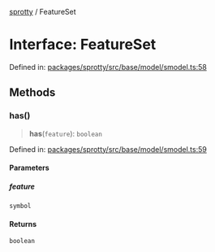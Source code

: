 
[sprotty](../globals) / FeatureSet

# Interface: FeatureSet

Defined in: [packages/sprotty/src/base/model/smodel.ts:58](https://github.com/eclipse-sprotty/sprotty/blob/f9b2433481cc27a1ac0c92d525a92039ae7f6c76/packages/sprotty/src/base/model/smodel.ts#L58)

## Methods

### has()

> **has**(`feature`): `boolean`

Defined in: [packages/sprotty/src/base/model/smodel.ts:59](https://github.com/eclipse-sprotty/sprotty/blob/f9b2433481cc27a1ac0c92d525a92039ae7f6c76/packages/sprotty/src/base/model/smodel.ts#L59)

#### Parameters

##### feature

`symbol`

#### Returns

`boolean`

